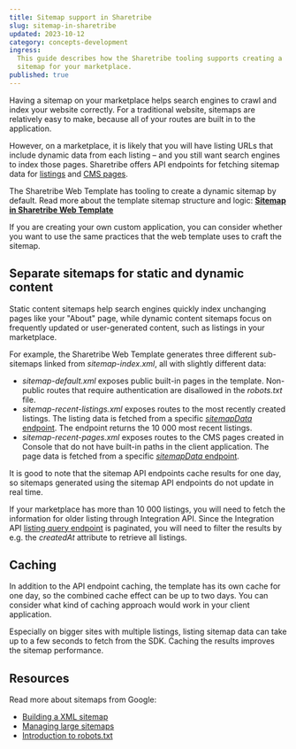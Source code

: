 ```yaml
---
title: Sitemap support in Sharetribe
slug: sitemap-in-sharetribe
updated: 2023-10-12
category: concepts-development
ingress:
  This guide describes how the Sharetribe tooling supports creating a
  sitemap for your marketplace.
published: true
---
```


Having a sitemap on your marketplace helps search engines to crawl and
index your website correctly. For a traditional website, sitemaps are
relatively easy to make, because all of your routes are built in to the
application.

However, on a marketplace, it is likely that you will have listing URLs
that include dynamic data from each listing – and you still want search
engines to index those pages. Sharetribe offers API endpoints for
fetching sitemap data for
[listings](https://www.sharetribe.com/api-reference/marketplace.html#query-list-of-listings)
and
[CMS pages](https://www.sharetribe.com/api-reference/marketplace.html#query-list-of-assets).

<info>

The Sharetribe Web Template has tooling to create a dynamic sitemap by
default. Read more about the template sitemap structure and logic:
**[Sitemap in Sharetribe Web Template](/template/sitemap-in-template/)**

</info>

If you are creating your own custom application, you can consider
whether you want to use the same practices that the web template uses to
craft the sitemap.

## Separate sitemaps for static and dynamic content

Static content sitemaps help search engines quickly index unchanging
pages like your "About" page, while dynamic content sitemaps focus on
frequently updated or user-generated content, such as listings in your
marketplace.

For example, the Sharetribe Web Template generates three different
sub-sitemaps linked from _sitemap-index.xml_, all with slightly
different data:

- _sitemap-default.xml_ exposes public built-in pages in the template.
  Non-public routes that require authentication are disallowed in the
  _robots.txt_ file.
- _sitemap-recent-listings.xml_ exposes routes to the most recently
  created listings. The listing data is fetched from a specific
  [_sitemapData_ endpoint](https://www.sharetribe.com/api-reference/marketplace.html#query-list-of-listings).
  The endpoint returns the 10 000 most recent listings.
- _sitemap-recent-pages.xml_ exposes routes to the CMS pages created in
  Console that do not have built-in paths in the client application. The
  page data is fetched from a specific
  [_sitemapData_ endpoint](https://www.sharetribe.com/api-reference/marketplace.html#query-list-of-assets).

It is good to note that the sitemap API endpoints cache results for one
day, so sitemaps generated using the sitemap API endpoints do not update
in real time.

If your marketplace has more than 10 000 listings, you will need to
fetch the information for older listing through Integration API. Since
the Integration API
[listing query endpoint](https://www.sharetribe.com/api-reference/integration.html#query-listings)
is paginated, you will need to filter the results by e.g. the
_createdAt_ attribute to retrieve all listings.

## Caching

In addition to the API endpoint caching, the template has its own cache
for one day, so the combined cache effect can be up to two days. You can
consider what kind of caching approach would work in your client
application.

Especially on bigger sites with multiple listings, listing sitemap data
can take up to a few seconds to fetch from the SDK. Caching the results
improves the sitemap performance.

## Resources

Read more about sitemaps from Google:

- [Building a XML sitemap](https://developers.google.com/search/docs/crawling-indexing/sitemaps/build-sitemap#xml)
- [Managing large sitemaps](https://developers.google.com/search/docs/crawling-indexing/sitemaps/large-sitemaps)
- [Introduction to robots.txt](https://developers.google.com/search/docs/crawling-indexing/robots/intro)
